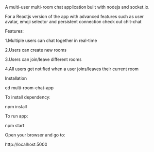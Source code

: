 A multi-user multi-room chat application built with nodejs and socket.io.

For a Reactjs version of the app with advanced features such as user avatar, emoji selector and persistent connection check out chit-chat

Features:

1.Multiple users can chat together in real-time

2.Users can create new rooms

3.Users can join/leave different rooms

4.All users get notified when a user joins/leaves their current room

Installation

cd multi-room-chat-app

To install dependency:

npm install

To run app:

npm start

Open your browser and go to:

http://localhost:5000


